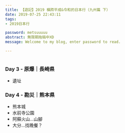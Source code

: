 ```yaml
---
title: 【遊記】2019 橫跨平成&令和的日本行（九州篇 下）
date: 2019-07-25 22:43:11
tags: 
- 2019日本行

password: metsuuuuu
abstract: 無限期拖稿中XD
message: Welcome to my blog, enter password to read.

---
```


![]()

<!--more-->





### Day 3 - 原爆｜長崎県

- 遺址

### Day 4 - 勘災｜熊本県

- 熊本城
- 水前寺公園
- 阿蘇火山...山腳
- 大分...找晚餐？
